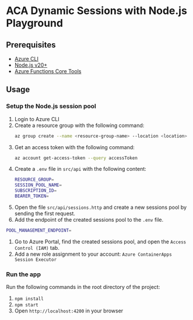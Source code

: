 # ACA Dynamic Sessions with Node.js Playground

## Prerequisites
- [Azure CLI](https://docs.microsoft.com/cli/azure/install-azure-cli)
- [Node.js v20+](https://nodejs.org)
- [Azure Functions Core Tools](https://learn.microsoft.com/azure/azure-functions/functions-run-local?tabs=windows%2Cisolated-process%2Cnode-v4%2Cpython-v2%2Chttp-trigger%2Ccontainer-apps&pivots=programming-language-javascript#install-the-azure-functions-core-tools)

## Usage

### Setup the Node.js session pool

1. Login to Azure CLI
1. Create a resource group with the following command:
    ```bash
    az group create --name <resource-group-name> --location <location>
    ```
1. Get an access token with the following command:
    ```bash
    az account get-access-token --query accessToken
    ```
1. Create a `.env` file in `src/api` with the following content:
    ```bash
    RESOURCE_GROUP=
    SESSION_POOL_NAME=
    SUBSCRIPTION_ID=
    BEARER_TOKEN=
    ```
1. Open the file `src/api/sessions.http` and create a new sessions pool by sending the first request.
1. Add the endpoint of the created sessions pool to the `.env` file.
  ```bash
  POOL_MANAGEMENT_ENDPOINT=
  ```
1. Go to Azure Portal, find the created sessions pool, and open the `Access Control (IAM)` tab.
1. Add a new role assignment to your account: `Azure ContainerApps Session Executor`

### Run the app

Run the following commands in the root directory of the project:

1. `npm install`
1. `npm start`
1. Open `http://localhost:4200` in your browser
